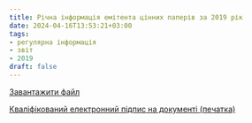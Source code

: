 ```yaml
---
title: Річна інформація емітента цінних паперів за 2019 рік
date: 2024-04-16T13:53:21+03:00
tags:
- регулярна інформація
- звіт
- 2019
draft: false
---
```


[Завантажити файл](МТК_2019_сайт.rtf)

[Кваліфікований електронний підпис на документі (печатка)](МТК_2019_сайт.rtf.p7s)
